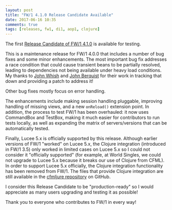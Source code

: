 ```yaml
---
layout: post
title: "FW/1 4.1.0 Release Candidate Available"
date: 2017-06-16 10:35
comments: true
tags: [releases, fw1, di1, aop1, clojure]
---
```

The first [Release Candidate of FW/1 4.1.0](https://github.com/framework-one/fw1/releases/tag/v4.1.0-rc1) is available for testing.

This is a maintenance release for FW/1 4.0.0 that includes a number of bug fixes and some minor enhancements. The most important bug fix addresses a race condition that could cause transient beans to be partially resolved, leading to dependencies not being available under heavy load conditions. My thanks to [John Whish](https://github.com/aliaspooryorik) and [John Berquist](https://github.com/jcberquist) for their work in tracking that down and providing a patch to address it!

Other bug fixes mostly focus on error handling.

The enhancements include making session handling pluggable, improving handling of missing views, and a new `onReload()` extension point. In addition, the process to test FW/1 has been overhauled: it now uses CommandBox and TestBox, making it much easier for contributors to run tests locally, as well as expanding the matrix of servers/versions that can be automatically tested.

Finally, Lucee 5.x is officially supported by this release. Although earlier versions of FW/1 "worked" on Lucee 5.x, the Clojure integration (introduced in FW/1 3.5) only worked in limited cases on Lucee 5.x so I could not consider it "officially supported" (for example, at World Singles, we could not upgrade to Lucee 5.x because it breaks our use of Clojure from CFML). In order to support Lucee 5.x officially, the Clojure integration functionality has been removed from FW/1. The files that provide Clojure integration are still available in the [cfmljure repository](https://github.com/framework-one/cfmljure) on GitHub.

I consider this Release Candidate to be "production-ready" so I would appreciate as many users upgrading and testing it as possible!

Thank you to everyone who contributes to FW/1 in every way!
